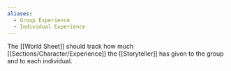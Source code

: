 ```yaml
---
aliases:
  - Group Experience
  - Individual Experience
---
```

The [[World Sheet]] should track how much [[Sections/Character/Experience]] the [[Storyteller]] has given to the group and to each individual.